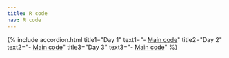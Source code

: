 ```yaml
---
title: R code
nav: R code
---
```


{% include accordion.html title1="Day 1" text1="- [Main code](https://github.com/jlacasa/mixed-models-spring25/blob/main/Rcode/day1.Rmd)" 
title2="Day 2" text2="- [Main code](https://github.com/jlacasa/mixed-models-spring25/blob/main/Rcode/day2.Rmd)" title3="Day 3" text3="- [Main code](https://github.com/jlacasa/mixed-models-spring25/blob/main/Rcode/day3.Rmd)" %}


